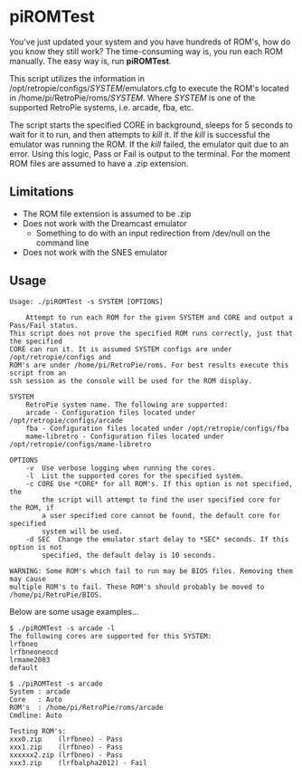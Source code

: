 # piROMTest
You've just updated your system and you have hundreds of ROM's, how do you know they still work? The time-consuming
way is, you run each ROM manually. The easy way is, run **piROMTest**.

This script utilizes the information in /opt/retropie/configs/*SYSTEM*/emulators.cfg to execute the ROM's located
in /home/pi/RetroPie/roms/*SYSTEM*. Where *SYSTEM* is one of the supported RetroPie systems, i.e. arcade, fba, etc. 

The script starts the specified CORE in background, sleeps for 5 seconds to wait for it to run, and then attempts
to *kill* it. If the *kill* is successful the emulator was running the ROM. If the *kill* failed, the emulator quit due
to an error. Using this logic, Pass or Fail is output to the terminal. For the moment ROM files are assumed to have
a .zip extension.

## Limitations
* The ROM file extension is assumed to be .zip
* Does not work with the Dreamcast emulator
  * Something to do with an input redirection from /dev/null on the command line
* Does not work with the SNES emulator

## Usage
```
Usage: ./piROMTest -s SYSTEM [OPTIONS]

    Attempt to run each ROM for the given SYSTEM and CORE and output a Pass/Fail status.
This script does not prove the specified ROM runs correctly, just that the specified
CORE can run it. It is assumed SYSTEM configs are under /opt/retropie/configs and
ROM's are under /home/pi/RetroPie/roms. For best results execute this script from an
ssh session as the console will be used for the ROM display.

SYSTEM
    RetroPie system name. The following are supported:
	arcade - Configuration files located under /opt/retropie/configs/arcade
	fba - Configuration files located under /opt/retropie/configs/fba
	mame-libretro - Configuration files located under /opt/retropie/configs/mame-libretro

OPTIONS
	-v	Use verbose logging when running the cores.
	-l	List the supported cores for the specified system.
	-c CORE	Use *CORE* for all ROM's. If this option is not specified, the
		the script will attempt to find the user specified core for the ROM, if
		a user specified core cannot be found, the default core for specified
		system will be used.
	-d SEC	Change the emulator start delay to *SEC* seconds. If this option is not
		specified, the default delay is 10 seconds.

WARNING: Some ROM's which fail to run may be BIOS files. Removing them may cause
multiple ROM's to fail. These ROM's should probably be moved to /home/pi/RetroPie/BIOS.
```
Below are some usage examples...
```
$ ./piROMTest -s arcade -l
The following cores are supported for this SYSTEM:
lrfbneo
lrfbneoneocd
lrmame2003
default

$ ./piROMTest -s arcade
System : arcade
Core   : Auto
ROM's  : /home/pi/RetroPie/roms/arcade
Cmdline: Auto

Testing ROM's:
xxx0.zip    (lrfbneo) - Pass
xxx1.zip    (lrfbneo) - Pass
xxxxxx2.zip (lrfbneo) - Pass
xxx3.zip    (lrfbalpha2012) - Fail
```
